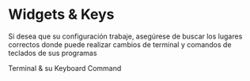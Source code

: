 # Widgets & Keys

Si desea que su configuración trabaje, asegúrese de buscar los lugares correctos
donde puede realizar cambios de terminal y comandos de teclados de sus programas

Terminal & su Keyboard Command